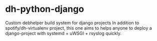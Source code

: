 # dh-python-django

Custom debhelper build system for django projects
In addition to spotify/dh-virtualenv project, this one aims to
helps anyone to deploy a django-project with systemd + uWSGI +
rsyslog quickly.
